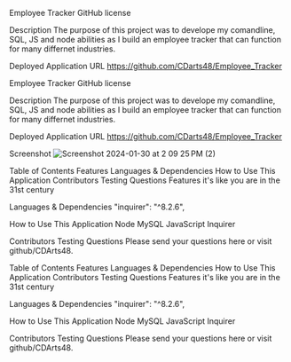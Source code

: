 Employee Tracker
GitHub license

Description
The purpose of this project was to develope my comandline, SQL, JS and node abilities as I build an employee tracker that can function for many differnet industries.

Deployed Application URL
https://github.com/CDarts48/Employee_Tracker

Employee Tracker
GitHub license

Description
The purpose of this project was to develope my comandline, SQL, JS and node abilities as I build an employee tracker that can function for many differnet industries.

Deployed Application URL
https://github.com/CDarts48/Employee_Tracker

Screenshot
![Screenshot 2024-01-30 at 2 09 25 PM (2)](https://github.com/CDarts48/Employee_Tracker/assets/137344214/31259668-83b7-4219-9980-c81514e1b5f6)


Table of Contents
Features
Languages & Dependencies
How to Use This Application
Contributors
Testing
Questions
Features
it's like you are in the 31st century

Languages & Dependencies
"inquirer": "^8.2.6",

How to Use This Application
Node MySQL JavaScript Inquirer

Contributors
Testing
Questions
Please send your questions here or visit github/CDArts48.


Table of Contents
Features
Languages & Dependencies
How to Use This Application
Contributors
Testing
Questions
Features
it's like you are in the 31st century

Languages & Dependencies
"inquirer": "^8.2.6",

How to Use This Application
Node MySQL JavaScript Inquirer

Contributors
Testing
Questions
Please send your questions here or visit github/CDArts48.
